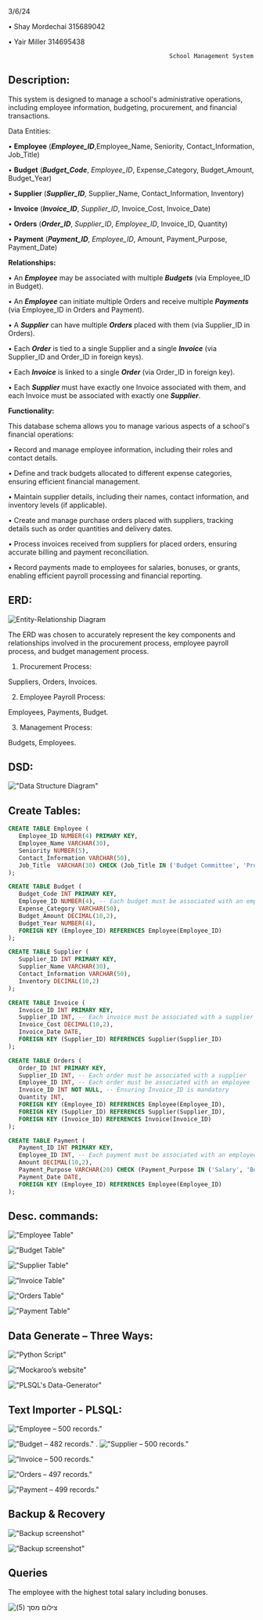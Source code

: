 3/6/24

•	Shay Mordechai			315689042

•	Yair Miller			314695438

                                                  School Management System

## Description:

This system is designed to manage a school's administrative operations, including employee information, budgeting, procurement, and financial transactions.

Data Entities:

•	__Employee__ (***Employee_ID***,Employee_Name, Seniority, Contact_Information, Job_Title)

•	__Budget__ (***Budget_Code***, _Employee_ID_, Expense_Category, Budget_Amount, Budget_Year)

•	__Supplier__ (***Supplier_ID***, Supplier_Name, Contact_Information, Inventory)

•	__Invoice__ (***Invoice_ID***, _Supplier_ID_, Invoice_Cost, Invoice_Date)

•	__Orders__ (***Order_ID***, _Supplier_ID_, _Employee_ID_, Invoice_ID, Quantity)

•	__Payment__ (***Payment_ID***, _Employee_ID_, Amount, Payment_Purpose, Payment_Date)


**Relationships:**

• An ***Employee*** may be associated with multiple ***Budgets*** (via Employee_ID in Budget).

• An ***Employee*** can initiate multiple Orders and receive multiple ***Payments*** (via Employee_ID in Orders and Payment).

• A ***Supplier*** can have multiple ***Orders*** placed with them (via Supplier_ID in Orders).

• Each ***Order*** is tied to a single Supplier and a single ***Invoice*** (via Supplier_ID and Order_ID in foreign keys).

• Each ***Invoice*** is linked to a single ***Order*** (via Order_ID in foreign key).

• Each ***Supplier*** must have exactly one Invoice associated with them, and each Invoice must be associated with exactly one ***Supplier***.

**Functionality:**

This database schema allows you to manage various aspects of a school's financial operations:

• Record and manage employee information, including their roles and contact details.

• Define and track budgets allocated to different expense categories, ensuring efficient financial management.

• Maintain supplier details, including their names, contact information, and inventory levels (if applicable).

• Create and manage purchase orders placed with suppliers, tracking details such as order quantities and delivery dates.

• Process invoices received from suppliers for placed orders, ensuring accurate billing and payment reconciliation.

• Record payments made to employees for salaries, bonuses, or grants, enabling efficient payroll processing and financial reporting.

## ERD:
 ![Entity-Relationship Diagram](Stage.1/ERD/ERD.png)

The ERD was chosen to accurately represent the key components and relationships involved in the procurement process, employee payroll process, and budget management process.

1. Procurement Process:

Suppliers, Orders, Invoices.

2. Employee Payroll Process:

Employees, Payments, Budget.

3. Management Process:

Budgets, Employees.


## DSD:
 !["Data Structure Diagram"](Stage.1/DSD/DSD.png)

## Create Tables:
```sql
CREATE TABLE Employee (
   Employee_ID NUMBER(4) PRIMARY KEY,
   Employee_Name VARCHAR(30),
   Seniority NUMBER(5),
   Contact_Information VARCHAR(50),
   Job_Title  VARCHAR(30) CHECK (Job_Title IN ('Budget Committee', 'Procurement Manager', 'Worker'))
);

CREATE TABLE Budget (
   Budget_Code INT PRIMARY KEY,
   Employee_ID NUMBER(4), -- Each budget must be associated with an employee
   Expense_Category VARCHAR(50),
   Budget_Amount DECIMAL(10,2),
   Budget_Year NUMBER(4),
   FOREIGN KEY (Employee_ID) REFERENCES Employee(Employee_ID)
);

CREATE TABLE Supplier (
   Supplier_ID INT PRIMARY KEY,
   Supplier_Name VARCHAR(30),
   Contact_Information VARCHAR(50),
   Inventory DECIMAL(10,2)
);

CREATE TABLE Invoice (
   Invoice_ID INT PRIMARY KEY,
   Supplier_ID INT, -- Each invoice must be associated with a supplier
   Invoice_Cost DECIMAL(10,2),
   Invoice_Date DATE,
   FOREIGN KEY (Supplier_ID) REFERENCES Supplier(Supplier_ID)
);

CREATE TABLE Orders (
   Order_ID INT PRIMARY KEY,
   Supplier_ID INT, -- Each order must be associated with a supplier
   Employee_ID INT, -- Each order must be associated with an employee
   Invoice_ID INT NOT NULL, -- Ensuring Invoice_ID is mandatory
   Quantity INT,
   FOREIGN KEY (Employee_ID) REFERENCES Employee(Employee_ID),
   FOREIGN KEY (Supplier_ID) REFERENCES Supplier(Supplier_ID),
   FOREIGN KEY (Invoice_ID) REFERENCES Invoice(Invoice_ID)
);

CREATE TABLE Payment (
   Payment_ID INT PRIMARY KEY,
   Employee_ID INT, -- Each payment must be associated with an employee
   Amount DECIMAL(10,2),
   Payment_Purpose VARCHAR(20) CHECK (Payment_Purpose IN ('Salary', 'Bonus', 'Grant')),
   Payment_Date DATE,
   FOREIGN KEY (Employee_ID) REFERENCES Employee(Employee_ID)
);
```
## Desc. commands:

!["Employee Table"](Stage.1\SQL\DESC\Employee.png)

!["Budget Table"](Stage.1\SQL\DESC\Budget.png)

!["Supplier Table"](Stage.1\SQL\DESC\Supplier.png)

!["Invoice Table"](Stage.1\SQL\DESC\Invoice.png)

!["Orders Table"](Stage.1\SQL\DESC\Orders.png)

!["Payment Table"](Stage.1\SQL\DESC\Payment.png)

## Data Generate – Three Ways:

 !["Python Script"](Stage.1/TABLES/GENERATE/ERD.png)
 
!["Mockaroo’s website"](Stage.1/TABLES/GENERATE/DSD.png)

 !["PLSQL's Data-Generator"](Stage.1/TABLES/GENERATE/PLSQL_Data_Generator.png)
 
## Text Importer - PLSQL:

!["Employee – 500 records."](Stage.1/TABLES/IMPORT/Employee.png)
 
!["Budget – 482 records."](Stage.1/TABLES/IMPORT/Budget.png)
. 
!["Supplier – 500 records."](Stage.1/TABLES/IMPORT/Budget.png)
 
!["Invoice – 500 records."](Stage.1/TABLES/IMPORT/Invoice.png)
 
!["Orders – 497 records."](Stage.1/TABLES/IMPORT/Orders.png)

!["Payment – 499 records."](Stage.1/TABLES/IMPORT/Payment.png)

## Backup & Recovery

!["Backup screenshot"](Stage.1\Backup\backup.png)

!["Backup screenshot"](Stage.1\Backup\recovery.png)

## Queries
The employee with the highest total salary including bonuses.

![‏‏צילום מסך (5)](https://github.com/shay0129/DBProject_315689042_314695438/assets/116823605/3f33a9b6-8356-4f51-913f-9864e0d2d3c5)

